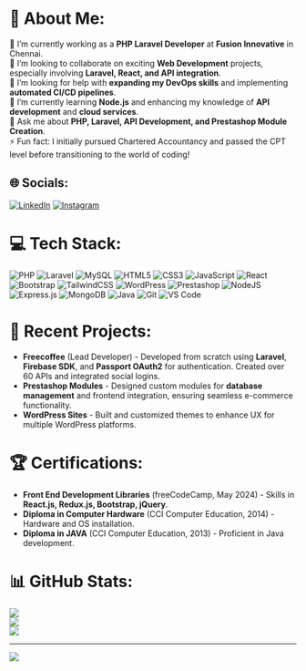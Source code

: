 # 💫 About Me:
🔭 I’m currently working as a **PHP Laravel Developer** at **Fusion Innovative** in Chennai.<br> 
👯 I’m looking to collaborate on exciting **Web Development** projects, especially involving **Laravel, React, and API integration**.<br> 
🤝 I’m looking for help with **expanding my DevOps skills** and implementing **automated CI/CD pipelines**.<br> 
🌱 I’m currently learning **Node.js** and enhancing my knowledge of **API development** and **cloud services**.<br> 
💬 Ask me about **PHP, Laravel, API Development, and Prestashop Module Creation**.<br> 
⚡ Fun fact: I initially pursued Chartered Accountancy and passed the CPT level before transitioning to the world of coding!

## 🌐 Socials:
[![LinkedIn](https://img.shields.io/badge/LinkedIn-%230077B5.svg?logo=linkedin&logoColor=white)](https://linkedin.com/in/athis_j) [![Instagram](https://img.shields.io/badge/Instagram-%23E4405F.svg?logo=Instagram&logoColor=white)](https://instagram.com/athis_j)

# 💻 Tech Stack:
![PHP](https://img.shields.io/badge/php-%23777BB4.svg?style=for-the-badge&logo=php&logoColor=white) ![Laravel](https://img.shields.io/badge/laravel-%23FF2D20.svg?style=for-the-badge&logo=laravel&logoColor=white) ![MySQL](https://img.shields.io/badge/mysql-4479A1.svg?style=for-the-badge&logo=mysql&logoColor=white) ![HTML5](https://img.shields.io/badge/html5-%23E34F26.svg?style=for-the-badge&logo=html5&logoColor=white) ![CSS3](https://img.shields.io/badge/css3-%231572B6.svg?style=for-the-badge&logo=css3&logoColor=white) ![JavaScript](https://img.shields.io/badge/javascript-%23323330.svg?style=for-the-badge&logo=javascript&logoColor=%23F7DF1E) ![React](https://img.shields.io/badge/react-%2320232a.svg?style=for-the-badge&logo=react&logoColor=%2361DAFB) ![Bootstrap](https://img.shields.io/badge/bootstrap-%238511FA.svg?style=for-the-badge&logo=bootstrap&logoColor=white) ![TailwindCSS](https://img.shields.io/badge/tailwindcss-%2338B2AC.svg?style=for-the-badge&logo=tailwind-css&logoColor=white) ![WordPress](https://img.shields.io/badge/WordPress-%23117AC9.svg?style=for-the-badge&logo=WordPress&logoColor=white) ![Prestashop](https://img.shields.io/badge/prestashop-%23D42029.svg?style=for-the-badge&logo=prestashop&logoColor=white) ![NodeJS](https://img.shields.io/badge/node.js-6DA55F?style=for-the-badge&logo=node.js&logoColor=white) ![Express.js](https://img.shields.io/badge/express.js-%23404d59.svg?style=for-the-badge&logo=express&logoColor=%2361DAFB) ![MongoDB](https://img.shields.io/badge/mongodb-%2347A248.svg?style=for-the-badge&logo=mongodb&logoColor=white) ![Java](https://img.shields.io/badge/java-%23ED8B00.svg?style=for-the-badge&logo=java&logoColor=white) ![Git](https://img.shields.io/badge/git-%23F05032.svg?style=for-the-badge&logo=git&logoColor=white) ![VS Code](https://img.shields.io/badge/VS%20Code-%23007ACC.svg?style=for-the-badge&logo=visual-studio-code&logoColor=white)

# 🚀 Recent Projects:
- **Freecoffee** (Lead Developer) - Developed from scratch using **Laravel**, **Firebase SDK**, and **Passport OAuth2** for authentication. Created over 60 APIs and integrated social logins.
- **Prestashop Modules** - Designed custom modules for **database management** and frontend integration, ensuring seamless e-commerce functionality.
- **WordPress Sites** - Built and customized themes to enhance UX for multiple WordPress platforms.

# 🏆 Certifications:
- **Front End Development Libraries** (freeCodeCamp, May 2024) - Skills in **React.js, Redux.js, Bootstrap, jQuery**.
- **Diploma in Computer Hardware** (CCI Computer Education, 2014) - Hardware and OS installation.
- **Diploma in JAVA** (CCI Computer Education, 2013) - Proficient in Java development.

# 📊 GitHub Stats:
![](https://github-readme-stats.vercel.app/api?username=Athis97&theme=dark&hide_border=false&include_all_commits=false&count_private=false)<br/>
![](https://github-readme-streak-stats.herokuapp.com/?user=Athis97&theme=dark&hide_border=false)<br/>
![](https://github-readme-stats.vercel.app/api/top-langs/?username=Athis97&theme=dark&hide_border=false&include_all_commits=false&count_private=false&layout=compact)

---
[![](https://visitcount.itsvg.in/api?id=Athis97&icon=0&color=0)](https://visitcount.itsvg.in)

<!-- Proudly created with GPRM ( https://gprm.itsvg.in ) -->
